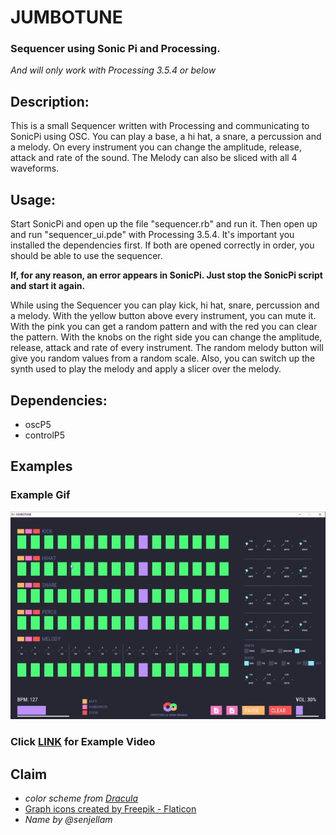 
# JUMBOTUNE
### Sequencer using Sonic Pi and Processing.

_And will only work with Processing 3.5.4 or below_

## Description:
This is a small Sequencer written with Processing and communicating to SonicPi using OSC.
You can play a base, a hi hat, a snare,  a percussion and a melody. On every instrument you can change the amplitude, release, attack and rate of the sound. The Melody can also be sliced with all 4 waveforms.

## Usage:
Start SonicPi and open up the file "sequencer.rb" and run it. Then open up and run "sequencer_ui.pde" with Processing 3.5.4. It's important you installed the dependencies first. If both are opened correctly in order, you should be able to use the sequencer.

__If, for any reason, an error appears in SonicPi. Just stop the SonicPi script and start it again.__

While using the Sequencer you can play kick, hi hat, snare, percussion and a melody. With the yellow button above every instrument, you can mute it. With the pink you can get a random pattern and with the red you can clear the pattern. With the knobs on the right side you can change the amplitude, release, attack and rate of every instrument. The random melody button will give you random values from a random scale. Also, you can switch up the synth used to play the melody and apply a slicer over the melody.



## Dependencies:
- oscP5
- controlP5








## Examples

### Example Gif
![screenshot from the Programm](https://github.com/Brian-Farmer/sequencer/blob/master/media/jumbotune.gif?raw=true)
### Click <a href="https://youtu.be/ebVOfXQx9Z0"><b>LINK</b></a> for Example Video 





## Claim
- *color scheme from* <a href="https://draculatheme.com/contribute">*Dracula*</a> 
- <a href="https://www.flaticon.com/free-icons/graph" title="graph icons">Graph icons created by Freepik - Flaticon</a>
- *Name by @senjellam*
